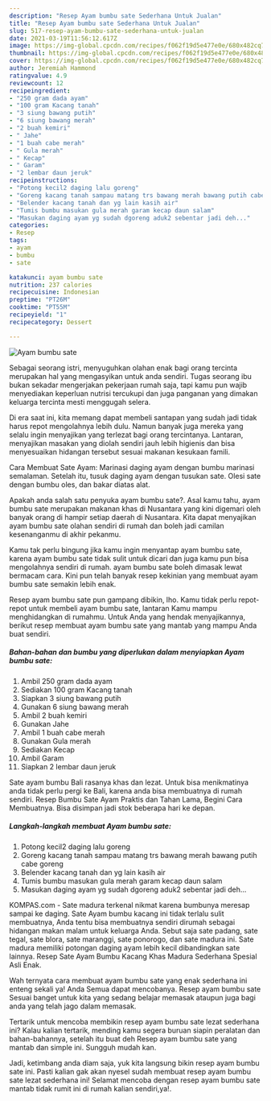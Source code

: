 ```yaml
---
description: "Resep Ayam bumbu sate Sederhana Untuk Jualan"
title: "Resep Ayam bumbu sate Sederhana Untuk Jualan"
slug: 517-resep-ayam-bumbu-sate-sederhana-untuk-jualan
date: 2021-03-19T11:56:12.617Z
image: https://img-global.cpcdn.com/recipes/f062f19d5e477e0e/680x482cq70/ayam-bumbu-sate-foto-resep-utama.jpg
thumbnail: https://img-global.cpcdn.com/recipes/f062f19d5e477e0e/680x482cq70/ayam-bumbu-sate-foto-resep-utama.jpg
cover: https://img-global.cpcdn.com/recipes/f062f19d5e477e0e/680x482cq70/ayam-bumbu-sate-foto-resep-utama.jpg
author: Jeremiah Hammond
ratingvalue: 4.9
reviewcount: 12
recipeingredient:
- "250 gram dada ayam"
- "100 gram Kacang tanah"
- "3 siung bawang putih"
- "6 siung bawang merah"
- "2 buah kemiri"
- " Jahe"
- "1 buah cabe merah"
- " Gula merah"
- " Kecap"
- " Garam"
- "2 lembar daun jeruk"
recipeinstructions:
- "Potong kecil2 daging lalu goreng"
- "Goreng kacang tanah sampau matang trs bawang merah bawang putih cabe goreng"
- "Belender kacang tanah dan yg lain kasih air"
- "Tumis bumbu masukan gula merah garam kecap daun salam"
- "Masukan daging ayam yg sudah dgoreng aduk2 sebentar jadi deh..."
categories:
- Resep
tags:
- ayam
- bumbu
- sate

katakunci: ayam bumbu sate 
nutrition: 237 calories
recipecuisine: Indonesian
preptime: "PT26M"
cooktime: "PT55M"
recipeyield: "1"
recipecategory: Dessert

---
```



![Ayam bumbu sate](https://img-global.cpcdn.com/recipes/f062f19d5e477e0e/680x482cq70/ayam-bumbu-sate-foto-resep-utama.jpg)

Sebagai seorang istri, menyuguhkan olahan enak bagi orang tercinta merupakan hal yang mengasyikan untuk anda sendiri. Tugas seorang ibu bukan sekadar mengerjakan pekerjaan rumah saja, tapi kamu pun wajib menyediakan keperluan nutrisi tercukupi dan juga panganan yang dimakan keluarga tercinta mesti menggugah selera.

Di era  saat ini, kita memang dapat membeli santapan yang sudah jadi tidak harus repot mengolahnya lebih dulu. Namun banyak juga mereka yang selalu ingin menyajikan yang terlezat bagi orang tercintanya. Lantaran, menyajikan masakan yang diolah sendiri jauh lebih higienis dan bisa menyesuaikan hidangan tersebut sesuai makanan kesukaan famili. 

Cara Membuat Sate Ayam: Marinasi daging ayam dengan bumbu marinasi semalaman. Setelah itu, tusuk daging ayam dengan tusukan sate. Olesi sate dengan bumbu oles, dan bakar diatas alat.

Apakah anda salah satu penyuka ayam bumbu sate?. Asal kamu tahu, ayam bumbu sate merupakan makanan khas di Nusantara yang kini digemari oleh banyak orang di hampir setiap daerah di Nusantara. Kita dapat menyajikan ayam bumbu sate olahan sendiri di rumah dan boleh jadi camilan kesenanganmu di akhir pekanmu.

Kamu tak perlu bingung jika kamu ingin menyantap ayam bumbu sate, karena ayam bumbu sate tidak sulit untuk dicari dan juga kamu pun bisa mengolahnya sendiri di rumah. ayam bumbu sate boleh dimasak lewat bermacam cara. Kini pun telah banyak resep kekinian yang membuat ayam bumbu sate semakin lebih enak.

Resep ayam bumbu sate pun gampang dibikin, lho. Kamu tidak perlu repot-repot untuk membeli ayam bumbu sate, lantaran Kamu mampu menghidangkan di rumahmu. Untuk Anda yang hendak menyajikannya, berikut resep membuat ayam bumbu sate yang mantab yang mampu Anda buat sendiri.

<!--inarticleads1-->

##### Bahan-bahan dan bumbu yang diperlukan dalam menyiapkan Ayam bumbu sate:

1. Ambil 250 gram dada ayam
1. Sediakan 100 gram Kacang tanah
1. Siapkan 3 siung bawang putih
1. Gunakan 6 siung bawang merah
1. Ambil 2 buah kemiri
1. Gunakan  Jahe
1. Ambil 1 buah cabe merah
1. Gunakan  Gula merah
1. Sediakan  Kecap
1. Ambil  Garam
1. Siapkan 2 lembar daun jeruk


Sate ayam bumbu Bali rasanya khas dan lezat. Untuk bisa menikmatinya anda tidak perlu pergi ke Bali, karena anda bisa membuatnya di rumah sendiri. Resep Bumbu Sate Ayam Praktis dan Tahan Lama, Begini Cara Membuatnya. Bisa disimpan jadi stok beberapa hari ke depan. 

<!--inarticleads2-->

##### Langkah-langkah membuat Ayam bumbu sate:

1. Potong kecil2 daging lalu goreng
1. Goreng kacang tanah sampau matang trs bawang merah bawang putih cabe goreng
1. Belender kacang tanah dan yg lain kasih air
1. Tumis bumbu masukan gula merah garam kecap daun salam
1. Masukan daging ayam yg sudah dgoreng aduk2 sebentar jadi deh...


KOMPAS.com - Sate madura terkenal nikmat karena bumbunya meresap sampai ke daging. Sate Ayam bumbu kacang ini tidak terlalu sulit membuatnya, Anda tentu bisa membuatnya sendiri dirumah sebagai hidangan makan malam untuk keluarga Anda. Sebut saja sate padang, sate tegal, sate blora, sate maranggi, sate ponorogo, dan sate madura ini. Sate madura memiliki potongan daging ayam lebih kecil dibandingkan sate lainnya. Resep Sate Ayam Bumbu Kacang Khas Madura Sederhana Spesial Asli Enak. 

Wah ternyata cara membuat ayam bumbu sate yang enak sederhana ini enteng sekali ya! Anda Semua dapat mencobanya. Resep ayam bumbu sate Sesuai banget untuk kita yang sedang belajar memasak ataupun juga bagi anda yang telah jago dalam memasak.

Tertarik untuk mencoba membikin resep ayam bumbu sate lezat sederhana ini? Kalau kalian tertarik, mending kamu segera buruan siapin peralatan dan bahan-bahannya, setelah itu buat deh Resep ayam bumbu sate yang mantab dan simple ini. Sungguh mudah kan. 

Jadi, ketimbang anda diam saja, yuk kita langsung bikin resep ayam bumbu sate ini. Pasti kalian gak akan nyesel sudah membuat resep ayam bumbu sate lezat sederhana ini! Selamat mencoba dengan resep ayam bumbu sate mantab tidak rumit ini di rumah kalian sendiri,ya!.


